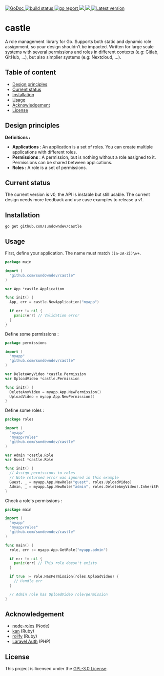 <div align="left">
  <a href="https://godoc.org/github.com/sundowndev/castle">
    <img src="https://godoc.org/github.com/sundowndev/castle?status.svg" alt="GoDoc">
  </a>
  <a href="https://github.com/sundowndev/castle/actions">
    <img src="https://img.shields.io/endpoint.svg?url=https://actions-badge.atrox.dev/sundowndev/castle/badge?ref=master" alt="build status" />
  </a>
  <a href="https://goreportcard.com/report/github.com/sundowndev/castle">
    <img src="https://goreportcard.com/badge/github.com/sundowndev/castle" alt="go report" />
  </a>
  <a href="https://codeclimate.com/github/sundowndev/castle/maintainability">
    <img src="https://api.codeclimate.com/v1/badges/e827d7cc994c6519d319/maintainability" />
  </a>
  <a href="https://codecov.io/gh/sundowndev/castle">
    <img src="https://codecov.io/gh/sundowndev/castle/branch/master/graph/badge.svg" />
  </a>
  <a href="https://github.com/sundowndev/castle/releases">
    <img src="https://img.shields.io/github/release/SundownDEV/castle.svg" alt="Latest version" />
  </a>
</div>

# castle

A role management library for Go. Supports both static and dynamic role assignment, so your design shouldn't be impacted. Written for large scale systems with several permissions and roles in different contexts (e.g: Gitlab, GitHub, ...), but also simplier systems (e.g: Nextcloud, ...).

## Table of content

- [Design principles](#design-principles)
- [Current status](#current-status)
- [Installation](#installation)
- [Usage](#usage)
- [Acknowledgement](#acknowledgement)
- [License](#license)

## Design principles

**Definitions :**

- **Applications** : An application is a set of roles. You can create multiple applications with different roles.
- **Permissions** : A permission, but is nothing without a role assigned to it. Permissions can be shared between applications.
- **Roles** : A role is a set of permissions.
<!--
- **Abilities** : ...

**Principles** :

- A profile can have only one role per context, but can have many roles from many contexts -->

## Current status

The current version is v0, the API is instable but still usable. The current design needs more feedback and use case examples to release a v1.

## Installation

```shell
go get github.com/sundowndev/castle
```

## Usage

First, define your application. The name must match `([a-zA-Z])\w+`.

```go
package main

import (
  "github.com/sundowndev/castle"
)

var App *castle.Application

func init() {
  App, err = castle.NewApplication("myapp")

  if err != nil {
    panic(err) // Validation error
  }
}
```

Define some permissions :

```go
package permissions

import (
  "myapp"
  "github.com/sundowndev/castle"
)

var DeleteAnyVideo *castle.Permission
var UploadVideo *castle.Permission

func init() {
  DeleteAnyVideo = myapp.App.NewPermission()
  UploadVideo = myapp.App.NewPermission()
}
```

Define some roles :

```go
package roles

import (
  "myapp"
  "myapp/roles"
  "github.com/sundowndev/castle"
)

var Admin *castle.Role
var Guest *castle.Role

func init() {  
  // Assign permissions to roles
  // Note returned error was ignored in this example
  Guest, _ = myapp.App.NewRole("guest", roles.UploadVideo)
  Admin, _ = myapp.App.NewRole("admin", roles.DeleteAnyVideo).InheritFrom(Guest) // Admin role will inherit from Guest's permissions
}
```

Check a role's permissions :

```go
package main

import (
  "myapp"
  "myapp/roles"
  "github.com/sundowndev/castle"
)

func main() {
  role, err := myapp.App.GetRole("myapp.admin")

  if err != nil {
    panic(err) // This role doesn't exists
  }

  if true != role.HasPermission(roles.UploadVideo) {
    // Handle err
  }

  // Admin role has UploadVideo role/permission
}
```

## Acknowledgement

- [node-roles](https://dresende.github.io/node-roles/) (Node)
- [kan](https://github.com/davydovanton/kan) (Ruby)
- [rolify](https://github.com/RolifyCommunity/rolify) (Ruby)
- [Laravel Auth](https://github.com/jeremykenedy/laravel-auth) (PHP)

## License

This project is licensed under the [GPL-3.0 License](LICENSE).

